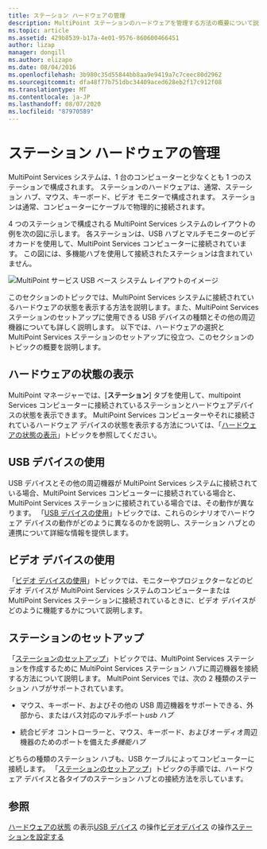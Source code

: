 ```yaml
---
title: ステーション ハードウェアの管理
description: MultiPoint ステーションのハードウェアを管理する方法の概要について説明します。
ms.topic: article
ms.assetid: 429b8539-b17a-4e01-9576-860600466451
author: lizap
manager: dongill
ms.author: elizapo
ms.date: 08/04/2016
ms.openlocfilehash: 3b980c35d55844bb8aa9e9419a7c7ceec80d2962
ms.sourcegitcommit: dfa48f77b751dbc34409aced628eb2f17c912f08
ms.translationtype: MT
ms.contentlocale: ja-JP
ms.lasthandoff: 08/07/2020
ms.locfileid: "87970589"
---
```

# <a name="manage-station-hardware"></a>ステーション ハードウェアの管理
MultiPoint Services システムは、1 台のコンピューターと少なくとも 1 つのステーションで構成されます。 ステーションのハードウェアは、通常、ステーション ハブ、マウス、キーボード、ビデオ モニターで構成されます。 ステーションは通常、コンピューターにケーブルで物理的に接続されます。

4 つのステーションで構成される MultiPoint Services システムのレイアウトの例を次の図に示します。 各ステーションは、USB ハブとマルチモニターのビデオカードを使用して、MultiPoint Services コンピューターに接続されています。 この図には、多機能ハブを使用して接続されたステーションは含まれていません。

![MultiPoint サービス USB ベース システム レイアウトのイメージ](./media/WMSMultiPointServerUSBSystemLayout.gif)

このセクションのトピックでは、MultiPoint Services システムに接続されているハードウェアの状態を表示する方法を説明します。また、MultiPoint Services ステーションのセットアップに使用できる USB デバイスの種類とその他の周辺機器についても詳しく説明します。 以下では、ハードウェアの選択と MultiPoint Services ステーションのセットアップに役立つ、このセクションのトピックの概要を説明します。

## <a name="view-hardware-status"></a>ハードウェアの状態の表示
MultiPoint マネージャーでは、[**ステーション**] タブを使用して、multipoint Services コンピューターに接続されているステーションとハードウェアデバイスの状態を表示できます。 MultiPoint Services コンピューターやそれに接続されているハードウェア デバイスの状態を表示する方法については、「[ハードウェアの状態の表示](View-Hardware-Status.md)」トピックを参照してください。

## <a name="work-with-usb-devices"></a>USB デバイスの使用
USB デバイスとその他の周辺機器が MultiPoint Services システムに接続されている場合、MultiPoint Services コンピューターに接続されている場合と、MultiPoint Services ステーションに接続されている場合では、その動作が異なります。 「[USB デバイスの使用](Work-with-USB-Devices.md)」トピックでは、これらのシナリオでハードウェア デバイスの動作がどのように異なるのかを説明し、ステーション ハブとの連携について詳細な情報を提供します。

## <a name="work-with-video-devices"></a>ビデオ デバイスの使用
「[ビデオ デバイスの使用](Work-with-Video-Devices.md)」トピックでは、モニターやプロジェクターなどのビデオ デバイスが MultiPoint Services システムのコンピューターまたは MultiPoint Services ステーションに接続されているときに、ビデオ デバイスがどのように機能するかについて説明します。

## <a name="set-up-a-station"></a>ステーションのセットアップ
「[ステーションのセットアップ](Set-Up-a-Station.md)」トピックでは、MultiPoint Services ステーションを作成するために MultiPoint Services ステーション ハブに周辺機器を接続する方法について説明します。 MultiPoint Services では、次の 2 種類のステーション ハブがサポートされています。

-   マウス、キーボード、およびその他の USB 周辺機器をサポートできる、外部から、またはバス対応のマルチポート*usb ハブ*

-   統合ビデオ コントローラーと、マウス、キーボード、およびオーディオ周辺機器のためのポートを備えた*多機能ハブ*

どちらの種類のステーション ハブも、USB ケーブルによってコンピューターに接続します。 「[ステーションのセットアップ](Set-Up-a-Station.md)」トピックの手順では、ハードウェア デバイスと各タイプのステーション ハブとの接続方法を示しています。

## <a name="see-also"></a>参照
[ハードウェアの状態](View-Hardware-Status.md) 
 の表示[USB デバイス](Work-with-USB-Devices.md) 
 の操作[ビデオデバイス](Work-with-Video-Devices.md) 
 の操作[ステーションを設定する](Set-Up-a-Station.md)